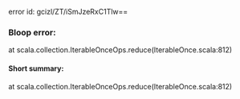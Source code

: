 error id: gcizl/ZT/iSmJzeRxC1Tlw==
### Bloop error:

at scala.collection.IterableOnceOps.reduce(IterableOnce.scala:812)
#### Short summary: 

at scala.collection.IterableOnceOps.reduce(IterableOnce.scala:812)